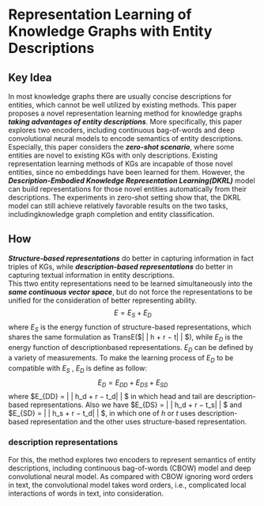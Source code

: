 # Representation Learning of Knowledge Graphs with Entity Descriptions  
## Key Idea
In most knowledge graphs there are usually concise descriptions for entities, which cannot be well utilized by existing methods. This paper proposes a novel representation learning method for knowledge graphs ***taking advantages of entity descriptions***. More specifically, this paper explores two encoders, including continuous bag-of-words and deep convolutional neural models to encode semantics of entity descriptions.  
  Especially, this paper considers the ***zero-shot scenario***, where some entities are novel to existing KGs with only descriptions. Existing representation learning methods of KGs are incapable of those novel entities, since no embeddings have been learned for them. However, the ***Description-Embodied Knowledge Representation Learning(DKRL)*** model can build representations for those novel entities automatically from their descriptions. The experiments in zero-shot setting show that, the DKRL model can still achieve relatively favorable results on the two tasks, includingknowledge graph completion and entity classification.  

## How
***Structure-based representations*** do better in capturing information in fact triples of KGs, while ***description-based representations*** do better in capturing textual information in entity descriptions.  
This ttwo entity representations need to be learned simultaneously into the ***same continuous vector space***, but do not
force the representations to be unified for the consideration of better representing ability.  
$$E = E_S + E_D$$where $E_S$ is the energy function of structure-based representations, which shares the same formulation as TransE($\| \| h + r − t\| \| $), while $E_D$ is the energy function of descriptionbased representations. $E_D$ can be defined by a variety of measurements. To make the learning process of $E_D$ to be compatible with $E_S$ , $E_D$ is define as follow: $$E_D = E_{DD} + E_{DS} + E_{SD}$$ where $E_{DD} = \| \| h_d + r − t_d\| \| $ in which head and tail are description-based representations. Also we have $E_{DS} = \| \| h_d + r − t_s\| \| $ and $E_{SD} = \| \| h_s + r − t_d\| \| $, in which one of $h$ or $t$ uses description-based representation and the other uses structure-based representation.  
### description representations
For this, the method explores two encoders to represent semantics of entity descriptions, including continuous bag-of-words (CBOW) model and deep convolutional neural model. As compared with CBOW ignoring word orders in text, the convolutional model takes word orders, i.e., complicated local interactions of words in text, into consideration.  
